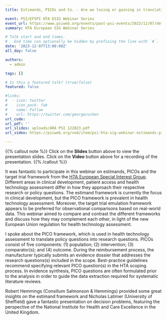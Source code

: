 ```yaml
---
title: Estimands, PICOs and Co. - Are we losing or gaining in translation?

event: PSI/EFSPI HTA ESIG Webinar Series
event_url: https://www.psiweb.org/events/past-psi-events/2023/12/07/default-calendar/psi-hta-sig-webinar-estimands-picos-and-co.---are-we-losing-or-gaining-in-translation
summary: HTA European SIG Webinar Series

# Talk start and end times.
#   End time can optionally be hidden by prefixing the line with `#`.
date: '2023-12-07T13:00:00Z'
all_day: false

authors:
  - admin

tags: []

# Is this a featured talk? (true/false)
featured: false

#links:
#  - icon: twitter
#    icon_pack: fab
#    name: Follow
#    url: https://twitter.com/georgecushen
url_code: 
url_pdf: ''
url_slides: uploads/ARA PSI 122023.pdf
url_video: https://psiweb.org/vod/item/psi-hta-sig-webinar-estimands-picos-and-co.---are-we-losing-or-gaining-in-translation

---
```


{{% callout note %}}
Click on the **Slides** button above to view the presentation slides. 
Click on the **Video** button above for a recording of the presentation. 
{{% /callout %}}

It was fantastic to participate in this webinar on estimands, PICOs and the target trial framework from the [HTA European Special Interest Group](https://psiweb.org/sigs-special-interest-groups/hta). Different areas in clinical development, patient access and health technology assessment differ in how they approach their respective research or policy questions. The estimand framework is currently the focus in clinical development, but the PICO framework is prevalent in health technology assessment. Moreover, the target trial emulation framework appears to be preferred for observational comparisons based on real-world data. This webinar aimed to compare and contrast the different frameworks and discuss how they may complement each other, in light of the new European Union regulation for health technology assessment. 

I spoke about the PICO framework, which is used in health technology assessment to translate policy questions into research questions. PICOs consist of five components: (1) population; (2) intervention; (3) comparator(s); and (4) outcome. During the reimbursement process, the manufacturer typically submits an evidence dossier that addresses the research questions(s) included in the scope. Best-practice guidelines recommend specifying relevant PICO question(s) in the HTA scoping process. In evidence synthesis, PICO questions are often formulated prior to the analysis in order to guide the data extraction required for systematic literature reviews.

Robert Hemmings (Consilium Salmonson & Hemmings) provided some great insights on the estimand framework and Nicholas Latimer (University of Sheffield) gave a fantastic presentation on decision problems, featuring the perspective of the National Institute for Health and Care Excellence in the United Kingdom. 
